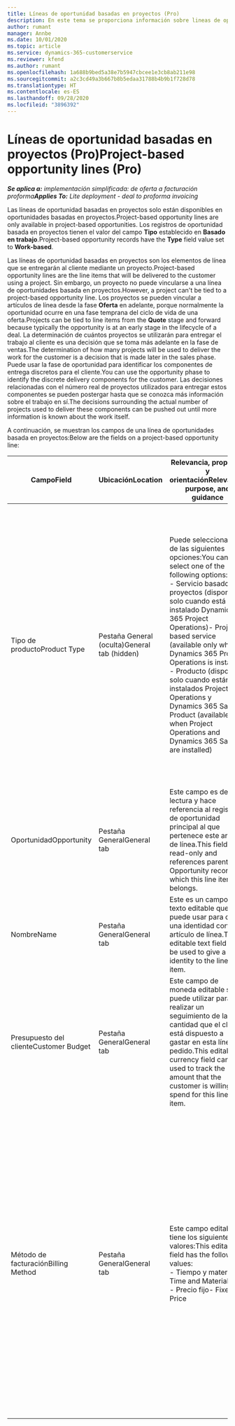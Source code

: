 ```yaml
---
title: Líneas de oportunidad basadas en proyectos (Pro)
description: En este tema se proporciona información sobre lineas de oportunidad basadas en proyectos. (Pro)
author: rumant
manager: Annbe
ms.date: 10/01/2020
ms.topic: article
ms.service: dynamics-365-customerservice
ms.reviewer: kfend
ms.author: rumant
ms.openlocfilehash: 1a688b9bed5a38e7b5947cbcee1e3cb8ab211e98
ms.sourcegitcommit: a2c3cd49a3b667b8b5edaa31788b4b9b1f728d78
ms.translationtype: HT
ms.contentlocale: es-ES
ms.lasthandoff: 09/28/2020
ms.locfileid: "3896392"
---
```

# <a name="project-based-opportunity-lines-pro"></a><span data-ttu-id="1c552-104">Líneas de oportunidad basadas en proyectos (Pro)</span><span class="sxs-lookup"><span data-stu-id="1c552-104">Project-based opportunity lines (Pro)</span></span>

<span data-ttu-id="1c552-105">_**Se aplica a:** implementación simplificada: de oferta a facturación proforma_</span><span class="sxs-lookup"><span data-stu-id="1c552-105">_**Applies To:** Lite deployment - deal to proforma invoicing_</span></span>

<span data-ttu-id="1c552-106">Las líneas de oportunidad basadas en proyectos solo están disponibles en oportunidades basadas en proyectos.</span><span class="sxs-lookup"><span data-stu-id="1c552-106">Project-based opportunity lines are only available in project-based opportunities.</span></span> <span data-ttu-id="1c552-107">Los registros de oportunidad basada en proyectos tienen el valor del campo **Tipo** establecido en **Basado en trabajo**.</span><span class="sxs-lookup"><span data-stu-id="1c552-107">Project-based opportunity records have the **Type** field value set to **Work-based**.</span></span>

<span data-ttu-id="1c552-108">Las líneas de oportunidad basadas en proyectos son los elementos de línea que se entregarán al cliente mediante un proyecto.</span><span class="sxs-lookup"><span data-stu-id="1c552-108">Project-based opportunity lines are the line items that will be delivered to the customer using a project.</span></span> <span data-ttu-id="1c552-109">Sin embargo, un proyecto no puede vincularse a una línea de oportunidades basada en proyectos.</span><span class="sxs-lookup"><span data-stu-id="1c552-109">However, a project can't be tied to a project-based opportunity line.</span></span> <span data-ttu-id="1c552-110">Los proyectos se pueden vincular a artículos de línea desde la fase **Oferta** en adelante, porque normalmente la oportunidad ocurre en una fase temprana del ciclo de vida de una oferta.</span><span class="sxs-lookup"><span data-stu-id="1c552-110">Projects can be tied to line items from the **Quote** stage and forward because typically the opportunity is at an early stage in the lifecycle of a deal.</span></span> <span data-ttu-id="1c552-111">La determinación de cuántos proyectos se utilizarán para entregar el trabajo al cliente es una decisión que se toma más adelante en la fase de ventas.</span><span class="sxs-lookup"><span data-stu-id="1c552-111">The determination of how many projects will be used to deliver the work for the customer is a decision that is made later in the sales phase.</span></span> <span data-ttu-id="1c552-112">Puede usar la fase de oportunidad para identificar los componentes de entrega discretos para el cliente.</span><span class="sxs-lookup"><span data-stu-id="1c552-112">You can use the opportunity phase to identify the discrete delivery components for the customer.</span></span> <span data-ttu-id="1c552-113">Las decisiones relacionadas con el número real de proyectos utilizados para entregar estos componentes se pueden postergar hasta que se conozca más información sobre el trabajo en sí.</span><span class="sxs-lookup"><span data-stu-id="1c552-113">The decisions surrounding the actual number of projects used to deliver these components can be pushed out until more information is known about the work itself.</span></span>

<span data-ttu-id="1c552-114">A continuación, se muestran los campos de una línea de oportunidades basada en proyectos:</span><span class="sxs-lookup"><span data-stu-id="1c552-114">Below are the fields on a project-based opportunity line:</span></span>

| <span data-ttu-id="1c552-115">**Campo**</span><span class="sxs-lookup"><span data-stu-id="1c552-115">**Field**</span></span> | <span data-ttu-id="1c552-116">**Ubicación**</span><span class="sxs-lookup"><span data-stu-id="1c552-116">**Location**</span></span> | <span data-ttu-id="1c552-117">**Relevancia, propósito y orientación**</span><span class="sxs-lookup"><span data-stu-id="1c552-117">**Relevance, purpose, and guidance**</span></span> | <span data-ttu-id="1c552-118">**Impacto posterior**</span><span class="sxs-lookup"><span data-stu-id="1c552-118">**Downstream impact**</span></span> |
| --- | --- | --- | --- |
| <span data-ttu-id="1c552-119">Tipo de producto</span><span class="sxs-lookup"><span data-stu-id="1c552-119">Product Type</span></span> | <span data-ttu-id="1c552-120">Pestaña General (oculta)</span><span class="sxs-lookup"><span data-stu-id="1c552-120">General tab (hidden)</span></span> | <span data-ttu-id="1c552-121">Puede seleccionar una de las siguientes opciones:</span><span class="sxs-lookup"><span data-stu-id="1c552-121">You can select one of the following options:</span></span></br><span data-ttu-id="1c552-122">- Servicio basado en proyectos (disponible solo cuando está instalado Dynamics 365 Project Operations)</span><span class="sxs-lookup"><span data-stu-id="1c552-122">- Project-based service (available only when Dynamics 365 Project Operations is installed)</span></span></br><span data-ttu-id="1c552-123">- Producto (disponible solo cuando están instalados Project Operations y Dynamics 365 Sales)</span><span class="sxs-lookup"><span data-stu-id="1c552-123">- Product (available only when Project Operations and Dynamics 365 Sales are installed)</span></span> | <span data-ttu-id="1c552-124">El valor de este campo se establece en **Servicio basado en proyectos** cuando crea una línea de oportunidad basada en el proyecto a partir de la cuadrícula de líneas basadas en el proyecto en la oportunidad.</span><span class="sxs-lookup"><span data-stu-id="1c552-124">The value of this field is set to **Project-based service** when you create a project-based opportunity line from the project-based lines grid on the Opportunity.</span></span> <br> <span data-ttu-id="1c552-125">Si cambia o anula este valor, la funcionalidad del proyecto no se habilitará en sus líneas de pedido basadas en proyectos.</span><span class="sxs-lookup"><span data-stu-id="1c552-125">If you change or override this value, the project functionality won't be enabled on your project-based line items.</span></span> |
| <span data-ttu-id="1c552-126">Oportunidad</span><span class="sxs-lookup"><span data-stu-id="1c552-126">Opportunity</span></span> | <span data-ttu-id="1c552-127">Pestaña General</span><span class="sxs-lookup"><span data-stu-id="1c552-127">General tab</span></span> | <span data-ttu-id="1c552-128">Este campo es de solo lectura y hace referencia al registro de oportunidad principal al que pertenece este artículo de línea.</span><span class="sxs-lookup"><span data-stu-id="1c552-128">This field is read-only and references parent Opportunity record to which this line item belongs.</span></span> | <span data-ttu-id="1c552-129">No hay impacto posterior a partir de este campo.</span><span class="sxs-lookup"><span data-stu-id="1c552-129">There is no downstream impact from this field.</span></span> |
| <span data-ttu-id="1c552-130">Nombre</span><span class="sxs-lookup"><span data-stu-id="1c552-130">Name</span></span> | <span data-ttu-id="1c552-131">Pestaña General</span><span class="sxs-lookup"><span data-stu-id="1c552-131">General tab</span></span> | <span data-ttu-id="1c552-132">Este es un campo de texto editable que se puede usar para dar una identidad corta del artículo de línea.</span><span class="sxs-lookup"><span data-stu-id="1c552-132">This editable text field can be used to give a short identity to the line item.</span></span> | <span data-ttu-id="1c552-133">Este valor se transfiere a la línea de oferta cuando crea una oferta a partir de esta oportunidad.</span><span class="sxs-lookup"><span data-stu-id="1c552-133">This value is carried over to the quote line when you create a quote from this opportunity.</span></span> |
| <span data-ttu-id="1c552-134">Presupuesto del cliente</span><span class="sxs-lookup"><span data-stu-id="1c552-134">Customer Budget</span></span> | <span data-ttu-id="1c552-135">Pestaña General</span><span class="sxs-lookup"><span data-stu-id="1c552-135">General tab</span></span> | <span data-ttu-id="1c552-136">Este campo de moneda editable se puede utilizar para realizar un seguimiento de la cantidad que el cliente está dispuesto a gastar en esta línea de pedido.</span><span class="sxs-lookup"><span data-stu-id="1c552-136">This editable currency field can be used to track the amount that the customer is willing to spend for this line item.</span></span> | <span data-ttu-id="1c552-137">Este valor se transfiere al campo correspondiente de la oferta cuando crea una oferta a partir de esta oportunidad.</span><span class="sxs-lookup"><span data-stu-id="1c552-137">This value is carried over to the corresponding field on the quote line when you create a quote from this opportunity.</span></span> |
| <span data-ttu-id="1c552-138">Método de facturación</span><span class="sxs-lookup"><span data-stu-id="1c552-138">Billing Method</span></span> | <span data-ttu-id="1c552-139">Pestaña General</span><span class="sxs-lookup"><span data-stu-id="1c552-139">General tab</span></span> | <span data-ttu-id="1c552-140">Este campo editable tiene los siguientes valores:</span><span class="sxs-lookup"><span data-stu-id="1c552-140">This editable field has the following values:</span></span></br><span data-ttu-id="1c552-141">- Tiempo y material</span><span class="sxs-lookup"><span data-stu-id="1c552-141">- Time and Material</span></span></br><span data-ttu-id="1c552-142">- Precio fijo</span><span class="sxs-lookup"><span data-stu-id="1c552-142">- Fixed Price</span></span> | <span data-ttu-id="1c552-143">Este valor se transfiere al campo correspondiente de la oferta cuando crea una oferta a partir de esta oportunidad.</span><span class="sxs-lookup"><span data-stu-id="1c552-143">This value is carried over to the corresponding field on the quote line when you create a quote from this opportunity.</span></span> <span data-ttu-id="1c552-144">Una vez creada la línea de oferta, el campo se bloquea y no se puede cambiar.</span><span class="sxs-lookup"><span data-stu-id="1c552-144">After the quote line is created, the field is locked and can't be changed.</span></span> <span data-ttu-id="1c552-145">Asigne este valor de campo con la mayor precisión posible.</span><span class="sxs-lookup"><span data-stu-id="1c552-145">Assign this field value as accurately as possible.</span></span> <span data-ttu-id="1c552-146">Si necesita cambiar el valor de este campo en la línea de oferta, elimine y vuelva a crear la línea de oferta.</span><span class="sxs-lookup"><span data-stu-id="1c552-146">If you need to change the value of this field on the quote line, delete and re-create the quote line.</span></span> |

